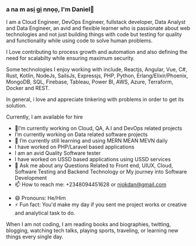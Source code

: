 ### a na m asị gị nnọọ, I'm Daniel👋

<!--**njokdan/njokdan** is a ✨ _special_ ✨ repository because its `README.md` (this file) appears on your GitHub profile.-->

I am a Cloud Engineer, DevOps Engineer, fullstack developer, Data Analyst and Data Engineer, an avid and flexible learner who is passionate about web technologies and not just building things with code but testing for quality and functionality while using code to solve human problems. 

I Love contributing to process growth and automation and also defining the need for scalabilty while ensuring maximum security.<!--I love creating open-source projects and contributing to the community.-->

Some technologies I enjoy working with include, Reactjs, Angular, Vue, C#, Rust, Kotlin, NodeJs, SailsJs, Expressjs, PHP, Python, Erlang/Elixir/Phoenix, MongoDB, SQL, Firebase, Tableau, Power BI, AWS, Azure, Terraform, Docker and REST. 

In general, i love and appreciate tinkering with problems in order to get its solution.

Currently, I am available for hire

- 🔭I’m currently working on Cloud, QA, A.I and DevOps related projects
-  I’m currently working on Data related software projects
- 🌱 I’m currently still learning and using MERN MEAN MEVN daily
-   I have worked on PHP/Laravel based applications
-   I am an avid Quality Software tester
-   I have worked on USSD based applications using USSD services
- 💬 Ask me about any Questions Related to Front end, UIUX, Cloud, Software Testing and Backend Technology or My journey into Software Development
- 📫 How to reach me: +2348094451628 or njokdan@gmail.com
<!--- 👯 I’m looking to collaborate on ...
- 🤔 I’m looking for help with ...-->
- 😄 Pronouns: He/Him
- ⚡ Fun fact: You'd make my day if you sent me project works or creative and analytical task to do.



When I am not coding, I am reading books and biographies, twitting, blogging, watching tech talks, playing sports, traveling, or learning new things every single day.
